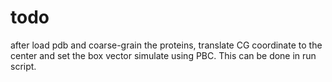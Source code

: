 # todo
after load pdb and coarse-grain the proteins,
translate CG coordinate to the center and set the box vector
simulate using PBC.
This can be done in run script.